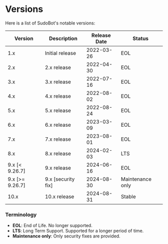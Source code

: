 # Versions

Here is a list of SudoBot's notable versions:

| Version           | Description           | Release Date | Status            |
| ----------------- | --------------------- | ------------ | ----------------- |
| 1.x               | Initial release       | 2022-03-26   | EOL               |
| 2.x               | 2.x release           | 2022-04-30   | EOL               |
| 3.x               | 3.x release           | 2022-07-16   | EOL               |
| 4.x               | 4.x release           | 2022-08-02   | EOL               |
| 5.x               | 5.x release           | 2022-08-24   | EOL               |
| 6.x               | 6.x release           | 2023-03-09   | EOL               |
| 7.x               | 7.x release           | 2023-08-01   | EOL               |
| 8.x               | 8.x release           | 2024-02-03   | LTS               |
| 9.x [< 9.26.7]    | 9.x release           | 2024-06-16   | EOL               |
| 9.x [>= 9.26.7]   | 9.x [security fix]    | 2024-08-30   | Maintenance only  |
| 10.x              | 10.x release          | 2024-08-31   | Stable            |

### Terminology

- **EOL**: End of Life. No longer supported.
- **LTS**: Long Term Support. Supported for a longer period of time.
- **Maintenance only**: Only security fixes are provided.
